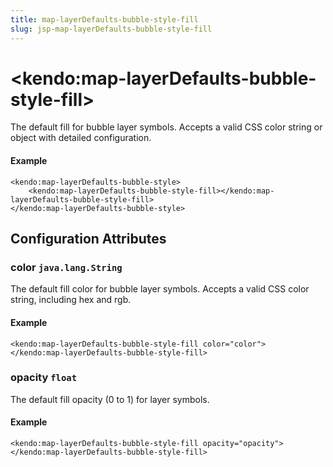 ```yaml
---
title: map-layerDefaults-bubble-style-fill
slug: jsp-map-layerDefaults-bubble-style-fill
---
```


# \<kendo:map-layerDefaults-bubble-style-fill\>

The default fill for bubble layer symbols.
Accepts a valid CSS color string or object with detailed configuration.

#### Example
    <kendo:map-layerDefaults-bubble-style>
        <kendo:map-layerDefaults-bubble-style-fill></kendo:map-layerDefaults-bubble-style-fill>
    </kendo:map-layerDefaults-bubble-style>

## Configuration Attributes

### color `java.lang.String`

The default fill color for bubble layer symbols.
Accepts a valid CSS color string, including hex and rgb.

#### Example
    <kendo:map-layerDefaults-bubble-style-fill color="color">
    </kendo:map-layerDefaults-bubble-style-fill>

### opacity `float`

The default fill opacity (0 to 1) for layer symbols.

#### Example
    <kendo:map-layerDefaults-bubble-style-fill opacity="opacity">
    </kendo:map-layerDefaults-bubble-style-fill>

